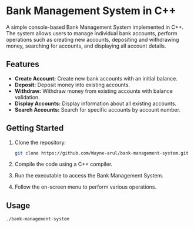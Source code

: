 # Bank Management System in C++

A simple console-based Bank Management System implemented in C++. The system allows users to manage individual bank accounts, perform operations such as creating new accounts, depositing and withdrawing money, searching for accounts, and displaying all account details.

## Features

- **Create Account:** Create new bank accounts with an initial balance.
- **Deposit:** Deposit money into existing accounts.
- **Withdraw:** Withdraw money from existing accounts with balance validation.
- **Display Accounts:** Display information about all existing accounts.
- **Search Accounts:** Search for specific accounts by account number.

## Getting Started

1. Clone the repository:

    ```bash
    git clone https://github.com/Wayne-arul/bank-management-system.git
    ```

2. Compile the code using a C++ compiler.

3. Run the executable to access the Bank Management System.

4. Follow the on-screen menu to perform various operations.

## Usage

```bash
./bank-management-system
